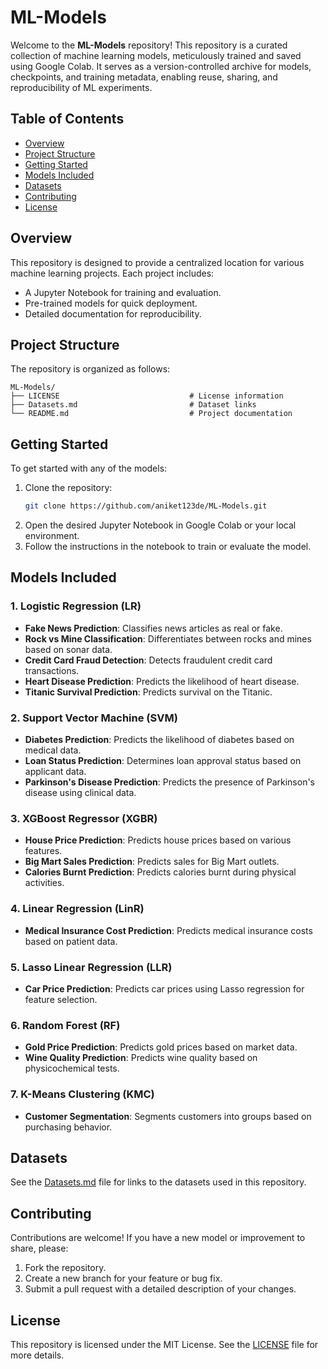 # ML-Models

Welcome to the **ML-Models** repository! This repository is a curated collection of machine learning models, meticulously trained and saved using Google Colab. It serves as a version-controlled archive for models, checkpoints, and training metadata, enabling reuse, sharing, and reproducibility of ML experiments.

## Table of Contents
- [Overview](#overview)
- [Project Structure](#project-structure)
- [Getting Started](#getting-started)
- [Models Included](#models-included)
- [Datasets](#datasets)
- [Contributing](#contributing)
- [License](#license)

## Overview
This repository is designed to provide a centralized location for various machine learning projects. Each project includes:
- A Jupyter Notebook for training and evaluation.
- Pre-trained models for quick deployment.
- Detailed documentation for reproducibility.

## Project Structure
The repository is organized as follows:
```
ML-Models/
├── LICENSE                             # License information
├── Datasets.md                         # Dataset links
└── README.md                           # Project documentation
```

## Getting Started
To get started with any of the models:
1. Clone the repository:
   ```bash
   git clone https://github.com/aniket123de/ML-Models.git
   ```
2. Open the desired Jupyter Notebook in Google Colab or your local environment.
3. Follow the instructions in the notebook to train or evaluate the model.

## Models Included
### 1. Logistic Regression (LR)
- **Fake News Prediction**: Classifies news articles as real or fake.
- **Rock vs Mine Classification**: Differentiates between rocks and mines based on sonar data.
- **Credit Card Fraud Detection**: Detects fraudulent credit card transactions.
- **Heart Disease Prediction**: Predicts the likelihood of heart disease.
- **Titanic Survival Prediction**: Predicts survival on the Titanic.

### 2. Support Vector Machine (SVM)
- **Diabetes Prediction**: Predicts the likelihood of diabetes based on medical data.
- **Loan Status Prediction**: Determines loan approval status based on applicant data.
- **Parkinson's Disease Prediction**: Predicts the presence of Parkinson's disease using clinical data.

### 3. XGBoost Regressor (XGBR)
- **House Price Prediction**: Predicts house prices based on various features.
- **Big Mart Sales Prediction**: Predicts sales for Big Mart outlets.
- **Calories Burnt Prediction**: Predicts calories burnt during physical activities.

### 4. Linear Regression (LinR)
- **Medical Insurance Cost Prediction**: Predicts medical insurance costs based on patient data.

### 5. Lasso Linear Regression (LLR)
- **Car Price Prediction**: Predicts car prices using Lasso regression for feature selection.

### 6. Random Forest (RF)
- **Gold Price Prediction**: Predicts gold prices based on market data.
- **Wine Quality Prediction**: Predicts wine quality based on physicochemical tests.

### 7. K-Means Clustering (KMC)
- **Customer Segmentation**: Segments customers into groups based on purchasing behavior.

## Datasets
See the [Datasets.md](Datasets.md) file for links to the datasets used in this repository.

## Contributing
Contributions are welcome! If you have a new model or improvement to share, please:
1. Fork the repository.
2. Create a new branch for your feature or bug fix.
3. Submit a pull request with a detailed description of your changes.

## License
This repository is licensed under the MIT License. See the [LICENSE](LICENSE) file for more details.
